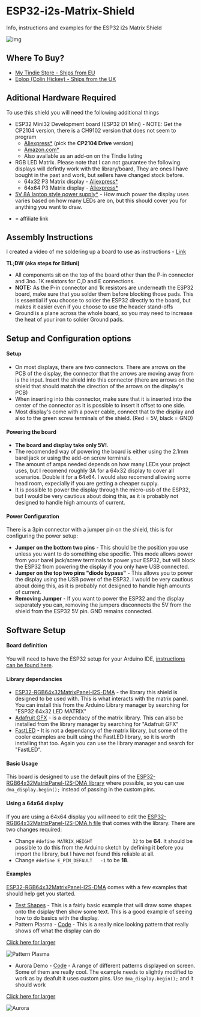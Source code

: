 # ESP32-i2s-Matrix-Shield
Info, instructions and examples for the ESP32 i2s Matrix Shield

![img](https://cdn.tindiemedia.com/images/resize/0KEMu_q8ZZl2meIWinbTlUCxH8M=/p/fit-in/1370x912/filters:fill(fff)/i/528221/products/2020-07-11T16%3A30%3A52.947Z-IMG_20200711_151941.jpg)

## Where To Buy?

- [My Tindie Store - Ships from EU](https://www.tindie.com/products/brianlough/esp32-i2s-matrix-shield/)
- [Eplop (Colin Hickey) - Ships from the UK](https://store.eplop.co.uk/product/esp32-i2s-matrix-shield/)

## Aditional Hardware Required

To use this shield you will need the following additional things

- ESP32 Mini32 Development board (ESP32 D1 Mini) - NOTE: Get the CP2104 version, there is a CH9102 version that does not seem to program
    - [Aliexpress\*]( https://s.click.aliexpress.com/e/_AYPehO) (pick the **CP2104 Drive** version)
    - [Amazon.com\*](https://amzn.to/3gArkAY)
    - Also available as an add-on on the Tindie listing
- RGB LED Matrix. Please note that I can not gaurantee the following displays will defintly work with the library/board, They are ones I have bought in the past and work, but sellers have changed stock before.
    - 64x32 P3 Matrix display - [Aliexpress\*](https://s.click.aliexpress.com/e/_dYz5DLt)
    - 64x64 P3 Matrix display - [Aliexpress\*](https://s.click.aliexpress.com/e/_BfjY0wfp)
- [5V 8A laptop style power supply\*]( https://s.click.aliexpress.com/e/_d7uVLXt) - How much power the display uses varies based on how many LEDs are on, but this should cover you for anything you want to draw.

* = affiliate link

## Assembly Instructions

I created a video of me soldering up a board to use as instructions - [Link](https://www.youtube.com/watch?v=ZiR93TmSyE0&feature=youtu.be)

**TL;DW (aka steps for Bitluni)**
- All components sit on the top of the board other than the P-in connector and 3no. 1K resistors for C,D and E connections.
- **NOTE:** As the P-in connector and 1k resistors are underneath the ESP32 board, make sure that you solder them before blocking those pads. This is essential if you choose to solder the ESP32 directly to the board, but makes it easier even if you choose to use the header stand-offs
- Ground is a plane across the whole board, so you may need to increase the heat of your iron to solder Ground pads.

## Setup and Configuration options

#### Setup

- On most displays, there are two connectors. There are arrows on the PCB of the display, the connector that the arrows are moving away from is the input. Insert the shield into this connector (there are arrows on the shield that should match the direction of the arrows on the display's PCB)
- When inserting into this connector, make sure that it is inserted into the center of the connector as it is possible to insert it offset to one side.
- Most display's come with a power cable, connect that to the display and also to the green screw terminals of the shield. (Red = 5V, black = GND)

#### Powering the board

- **The board and display take only 5V!**. 
- The recomended way of powering the board is either using the 2.1mm barel jack or using the add-on screw terminals. 
- The amount of amps needed depends on how many LEDs your project uses, but I recomend roughly 3A for a 64x32 display to cover all scenarios. Double it for a 64x64. I would also recomend allowing some head room, expecially if you are getting a cheaper supply.
- It is possible to power the display through the micro-usb of the ESP32, but I would be very cautious about doing this, as it is probably not designed to handle high amounts of current.

#### Power Configuration

There is a 3pin connector with a jumper pin on the shield, this is for configuring the power setup:

- **Jumper on the bottom two pins** - This should be the position you use unless you want to do something else specific. This mode allows power from your barel jack/screw terminals to power your ESP32, but will block the ESP32 from powering the display if you only have USB connected.
- **Jumper on the top two pins "diode bypass"** - This allows you to power the display using the USB power of the ESP32. I would be very cautious about doing this, as it is probably not designed to handle high amounts of current.
- **Removing Jumper** - If you want to power the ESP32 and the display seperately you can, removing the jumpers disconnects the 5V from the shield from the ESP32 5V pin. GND remains connected.

## Software Setup

#### Board definition

You will need to have the ESP32 setup for your Arduino IDE, [instructions can be found here](https://github.com/espressif/arduino-esp32/blob/master/docs/arduino-ide/boards_manager.md).

#### Library dependancies
- [ESP32-RGB64x32MatrixPanel-I2S-DMA](https://github.com/mrfaptastic/ESP32-RGB64x32MatrixPanel-I2S-DMA) - the library this shield is designed to be used with. This is what interacts with the matrix panel. You can install this from the Arduino Library manager by searching for "ESP32 64x32 LED MATRIX"
- [Adafruit GFX](https://github.com/adafruit/Adafruit-GFX-Library) - is a dependacy of the matrix library. This can also be installed from the library manager by searching for "Adafruit GFX"
- [FastLED](https://github.com/FastLED/FastLED) - It is not a dependancy of the matrix library, but some of the cooler examples are built using the FastLED library, so it is worth installing that too. Again you can use the library manager and search for "FastLED".

#### Basic Usage

This board is designed to use the default pins of the [ESP32-RGB64x32MatrixPanel-I2S-DMA library](https://github.com/mrfaptastic/ESP32-RGB64x32MatrixPanel-I2S-DMA) where possible, so you can use `dma_display.begin();` instead of passing in the custom pins.

#### Using a 64x64 display

If you are using a 64x64 display you will need to edit the [ESP32-RGB64x32MatrixPanel-I2S-DMA.h file](https://github.com/mrfaptastic/ESP32-RGB64x32MatrixPanel-I2S-DMA/blob/master/ESP32-RGB64x32MatrixPanel-I2S-DMA.h) that comes with the library. There are two changes required:
- Change `#define MATRIX_HEIGHT               32` to be **64**. It should be possible to do this from the Arduino sketch by defining it before you import the library, but I have not found this reliable at all.
- Change `#define E_PIN_DEFAULT   -1` to be **18**.

#### Examples

[ESP32-RGB64x32MatrixPanel-I2S-DMA](https://github.com/mrfaptastic/ESP32-RGB64x32MatrixPanel-I2S-DMA) comes with a few examples that should help get you started.

- [Test Shapes](https://github.com/mrfaptastic/ESP32-RGB64x32MatrixPanel-I2S-DMA/blob/master/examples/testshapes_32x64/testshapes_32x64.ino) - This is a fairly basic example that will draw some shapes onto the dsiplay then show some text. This is a good example of seeing how to do basics with the display.
- Pattern Plasma - [Code](https://github.com/mrfaptastic/ESP32-RGB64x32MatrixPanel-I2S-DMA/tree/master/examples/PatternPlasma) - This is a really nice looking pattern that really shows off what the display can do

[Click here for larger](https://gfycat.com/nearajarermine-electronics-arduino-esp32)

![Pattern Plasma](https://thumbs.gfycat.com/NearAjarErmine-small.gif "Pattern Plasma")

- Aurora Demo - [Code](https://github.com/mrfaptastic/ESP32-RGB64x32MatrixPanel-I2S-DMA/blob/master/examples/AuroraDemo/AuroraDemo.ino) - A range of different patterns displayed on screen. Some of them are really cool. The example needs to slightly modified to work as by deafult it uses custom pins. Use `dma_display.begin();` and it should work

[Click here for larger](https://gfycat.com/blankfancyballoonfish)

![Aurora](https://thumbs.gfycat.com/BlankFancyBalloonfish-small.gif "Aurora")
